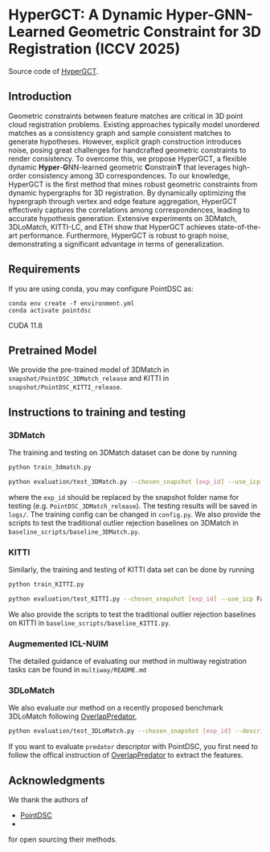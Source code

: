 # HyperGCT: A Dynamic Hyper-GNN-Learned Geometric Constraint for 3D Registration (ICCV 2025)
Source code of [HyperGCT](). 

## Introduction
Geometric constraints between feature matches are critical in 3D point cloud registration problems. Existing approaches typically model unordered matches as a consistency graph and sample consistent matches to generate hypotheses. However, explicit graph construction introduces noise, posing great challenges for handcrafted geometric constraints to render consistency. To overcome this, we propose HyperGCT, a flexible dynamic **Hyper**-**G**NN-learned geometric **C**onstrain**T** that leverages high-order consistency among 3D correspondences. To our knowledge, HyperGCT is the first method that mines robust geometric constraints from dynamic hypergraphs for 3D registration. By dynamically optimizing the hypergraph through vertex and edge feature aggregation, HyperGCT effectively captures the correlations among correspondences, leading to accurate hypothesis generation. Extensive experiments on 3DMatch, 3DLoMatch, KITTI-LC, and ETH show that HyperGCT achieves state-of-the-art performance. Furthermore, HyperGCT is robust to graph noise, demonstrating a significant advantage in terms of generalization. 

## Requirements

If you are using conda, you may configure PointDSC as:

    conda env create -f environment.yml
    conda activate pointdsc

CUDA 11.8

## Pretrained Model

We provide the pre-trained model of 3DMatch in `snapshot/PointDSC_3DMatch_release` and KITTI in `snapshot/PointDSC_KITTI_release`.


## Instructions to training and testing

### 3DMatch

The training and testing on 3DMatch dataset can be done by running
```bash
python train_3dmatch.py

python evaluation/test_3DMatch.py --chosen_snapshot [exp_id] --use_icp False
```
where the `exp_id` should be replaced by the snapshot folder name for testing (e.g. `PointDSC_3DMatch_release`).  The testing results will be saved in `logs/`. The training config can be changed in `config.py`. We also provide the scripts to test the traditional outlier rejection baselines on 3DMatch in `baseline_scripts/baseline_3DMatch.py`.

### KITTI

Similarly, the training and testing of KITTI data set can be done by running
```bash
python train_KITTI.py

python evaluation/test_KITTI.py --chosen_snapshot [exp_id] --use_icp False
```
We also provide the scripts to test the traditional outlier rejection baselines on KITTI in `baseline_scripts/baseline_KITTI.py`.


### Augmemented ICL-NUIM
The detailed guidance of evaluating our method in multiway registration tasks can be found in `multiway/README.md`

### 3DLoMatch
We also evaluate our method on a recently proposed benchmark 3DLoMatch following [OverlapPredator](https://github.com/ShengyuH/OverlapPredator),
```bash
python evaluation/test_3DLoMatch.py --chosen_snapshot [exp_id] --descriptor [fcgf/predator] --num_points 5000
```
If you want to evaluate `predator` descriptor with PointDSC, you first need to follow the offical instruction of [OverlapPredator](https://github.com/ShengyuH/OverlapPredator) to extract the features. 

## Acknowledgments
We thank the authors of 
- [PointDSC](https://github.com/XuyangBai/PointDSC)
- 
for open sourcing their methods.
